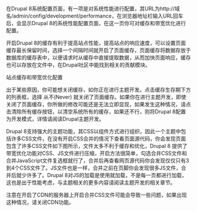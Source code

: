 在Drupal 8系统配置页面，有一项是对系统性能进行配置，其URL为http://域名/admin/config/development/performance，在浏览器地址栏输入URL回车后，会显示Drupal 8的系统性能配置页面，在这一页你可对缓存和带宽优化进行配置。

开启Drupal 8的缓存有利于提高站点性能，提高站点的响应速度，可以设置页面缓存最长保留时间，选择一个间隔时间就开启了页面缓存，页面缓存将数据存放于数据库的缓存表中，以便请求时从缓存中直接提取数据，从而加快页面响应，缓存也可以存放在文件中，在Drupal社区中能找到相关的贡献模块。

站点缓存和带宽优化配置

出于某些原因，你可能想关闭缓存，如你正在进行主题开发。点击缓存生存期下方的列表框，选择 从不(Never) 就关闭了页面缓存。如果你在进行主题开发，即使关闭了页面缓存，你所做的修改可能还是无法立即显现，如果发生这种情况，请点击清除所有缓存按钮，以清空系统所有的缓存，如果还不行，则将Drupal 8配置为开发模式，详情请阅读Drupal主题开发。

Drupal 8支持强大的主题功能，其CSS以组件方式进行组织，因此一个主题中包括许多CSS文件，在没有开启CSS合并的情况下查看页面源代码，你会发现页面包含了许多CSS文件如下图所示，文件太多不利于缓存和优化，Drupal 8 提供了带宽优化功能对CSS、JS文件进行压缩，开启方法很简单，勾选合并CSS文件和合并JavaScript文件复选框就行了，合并后再查看网页源代码你会发现仅仅只有3到4个CSS文件了。JS文件也是一样，合并之前在页脚你会发现很多JS文件，合并后就少许多了。Drupal 8对JS的加载是使用就加载，不是每一页都进行加载，这也是出于性能考虑，与主题相关的更多内容请阅读主题开发的相关章节。

注意在开启了CDN的服务器上开启合并CSS文件可能会导致一些问题，如果出现这种情况，请关闭CDN功能。